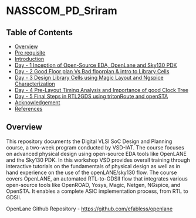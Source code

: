 # NASSCOM_PD_Sriram

## Table of Contents
- [Overview](#overview)
- [Pre requisite](#Prerequisite)
- [Introduction](#Introduction)
- [Day - 1 Inception of Open-Source EDA, OpenLane and Sky130 PDK](#day---1-inception-of-open-source-eda-openlane-and-sky130-pdk)
- [Day - 2 Good Floor plan Vs Bad floorplan & intro to Library Cells](#day---2-good-floorplan-vs-bad-floorplan-and-introduction-to-library-cells)
- [Day - 3 Design Library Cells using Magic Layout and Ngspice Characterization](#day--3-design-library-cell-using-magic-layout-and-ngspice-charcterization)
- [Day - 4 Pre-Layout Timing Analysis and Importance of good Clock Tree](#day-4-pre-layout-timing-analysis-and-importance-of-good-clock-tree)
- [Day - 5 Final Steps in RTL2GDS using tritonRoute and openSTA](#day-5--final-steps-in-rtl2gds-using-tritonroute-and-opensta)
- [Acknowledgement](#acknowledgement)
- [References](#references)

## Overview
This repository documents the Digital VLSI SoC Design and Planning course, a two-week program conducted by VSD-IAT. The course focuses on advanced physical design using open-source EDA tools like OpenLANE and the Sky130 PDK. In this workshop VSD provides overall training through interactive tutorials on the fundamentals of physical design as well as in hand experience on the use of the openLANE/sky130 flow.
The course covers OpenLANE, an automated RTL-to-GDSII flow that integrates various open-source tools like OpenROAD, Yosys, Magic, Netgen, NGspice, and OpenSTA. It enables a complete ASIC implementation process, from RTL to GDSII.

OpenLane Github Repository - https://github.com/efabless/openlane
